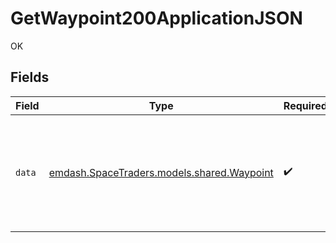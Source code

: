 # GetWaypoint200ApplicationJSON

OK


## Fields

| Field                                                                                      | Type                                                                                       | Required                                                                                   | Description                                                                                |
| ------------------------------------------------------------------------------------------ | ------------------------------------------------------------------------------------------ | ------------------------------------------------------------------------------------------ | ------------------------------------------------------------------------------------------ |
| `data`                                                                                     | [emdash.SpaceTraders.models.shared.Waypoint](../../models/shared/Waypoint.md)              | :heavy_check_mark:                                                                         | A waypoint is a location that ships can travel to such as a Planet, Moon or Space Station. |